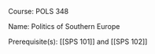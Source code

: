 




Course: POLS 348

Name: Politics of Southern Europe

Prerequisite(s): [[SPS 101]] and [[SPS 102]]